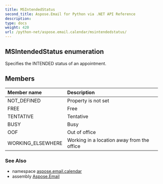 ```yaml
---
title: MSIntendedStatus
second_title: Aspose.Email for Python via .NET API Reference
description: 
type: docs
weight: 420
url: /python-net/aspose.email.calendar/msintendedstatus/
---
```


## MSIntendedStatus enumeration

Specifies the INTENDED status of an appointment.

## Members
| Member name | Description |
| :- | :- |
|NOT_DEFINED|Property is not set|
|FREE|Free|
|TENTATIVE|Tentative|
|BUSY|Busy|
|OOF|Out of office|
|WORKING_ELSEWHERE|Working in a location away from the office|

### See Also

* namespace [aspose.email.calendar](/email/python-net/aspose.email.calendar/)
* assembly [Aspose.Email](/email/python-net/)

